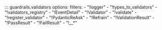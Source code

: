 <!-- ::: my_library.my_module.my_class -->

::: guardrails.validators
    options:
        filters:
            - "!logger"
            - "!types_to_validators"
            - "!validators_registry"
            - "!EventDetail"
            - "!Validator"
            - "!validate"
            - "!register_validator"
            - "!PydanticReAsk"
            - "!Refrain"
            - "!ValidationResult"
            - "!PassResult"
            - "!FailResult"
            - "!__*"

